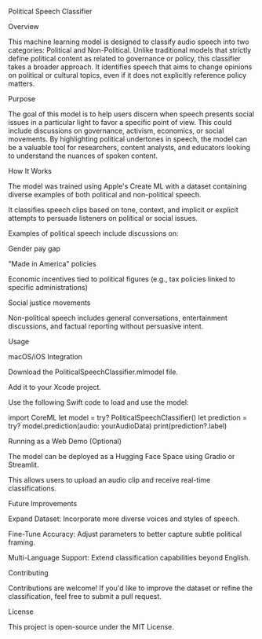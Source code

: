 Political Speech Classifier

Overview

This machine learning model is designed to classify audio speech into two categories: Political and Non-Political. Unlike traditional models that strictly define political content as related to governance or policy, this classifier takes a broader approach. It identifies speech that aims to change opinions on political or cultural topics, even if it does not explicitly reference policy matters.

Purpose

The goal of this model is to help users discern when speech presents social issues in a particular light to favor a specific point of view. This could include discussions on governance, activism, economics, or social movements. By highlighting political undertones in speech, the model can be a valuable tool for researchers, content analysts, and educators looking to understand the nuances of spoken content.

How It Works

The model was trained using Apple's Create ML with a dataset containing diverse examples of both political and non-political speech.

It classifies speech clips based on tone, context, and implicit or explicit attempts to persuade listeners on political or social issues.

Examples of political speech include discussions on:

Gender pay gap

"Made in America" policies

Economic incentives tied to political figures (e.g., tax policies linked to specific administrations)

Social justice movements

Non-political speech includes general conversations, entertainment discussions, and factual reporting without persuasive intent.

Usage

macOS/iOS Integration

Download the PoliticalSpeechClassifier.mlmodel file.

Add it to your Xcode project.

Use the following Swift code to load and use the model:

import CoreML
let model = try? PoliticalSpeechClassifier()
let prediction = try? model.prediction(audio: yourAudioData)
print(prediction?.label)

Running as a Web Demo (Optional)

The model can be deployed as a Hugging Face Space using Gradio or Streamlit.

This allows users to upload an audio clip and receive real-time classifications.

Future Improvements

Expand Dataset: Incorporate more diverse voices and styles of speech.

Fine-Tune Accuracy: Adjust parameters to better capture subtle political framing.

Multi-Language Support: Extend classification capabilities beyond English.

Contributing

Contributions are welcome! If you'd like to improve the dataset or refine the classification, feel free to submit a pull request.

License

This project is open-source under the MIT License.
